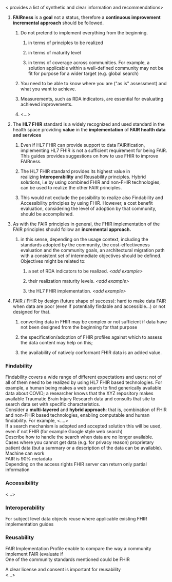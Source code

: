 \< provides a list of synthetic and clear information and
recommendations\>

1.  **FAIRness** is a **goal** not a status, therefore a **continuous
    improvement incremental approach** should be followed.
    
    1.  Do not pretend to implement everything from the beginning.
        
        1.  in terms of principles to be realized
        
        2.  in terms of maturity level
        
        3.  in terms of coverage across communities. For example, a
            solution applicable within a well-defined community may not
            be fit for purpose for a wider target (e.g. global search)
    
    2.  You need to be able to know where you are ("as is" assessment)
        and what you want to achieve.
    
    3.  Measurements, such as RDA indicators, are essential for
        evaluating achieved improvements.
    
    4.  \<…\>

2.  The **HL7 FHIR** standard is a widely recognized and used standard
    in the health space providing **value** in
    the **implementation** of **FAIR health data and services**
    
    1.  Even if HL7 FHIR can provide support to data FAIRification,
        implementing HL7 FHIR is not a sufficient requirement for being
        FAIR. This guides provides suggestions on how to use FHIR to
        improve FAIRness.
    
    2.  The HL7 FHIR standard provides its highest value in
        realizing **Interoperability** and Reusability principles.
        Hybrid solutions, i.e by using combined FHIR and non-FHIR
        technologies, can be used to realize the other FAIR principles.
    
    3.  This would not exclude the possibility to realize also
        Findability and Accessibility principles by using FHIR. However,
        a cost benefit evaluation, considering the level of adoption by
        that community, should be accomplished.

3.  As with the FAIR principles in general, the FHIR implementation of
    the FAIR principles should follow an **incremental approach.**
    
    1.  in this sense, depending on the usage context, including the
        standards adopted by the community, the cost-effectiveness
        evaluation and the community goals, an architectural migration
        path with a consistent set of intermediate objectives should be
        defined. Objectives might be related to:
        
        1.  a set of RDA indicators to be realized. *\<add example\>*
        
        2.  their realization maturity levels. *\<add example\>*
        
        3.  the HL7 FHIR implementation. *\<add example\>*

4.  FAIR / FHIR by design (future shape of success): hard to make data
    FAIR when data are poor (even if potentially findable and
    accessible...) or not designed for that.
    
    1.  converting data in FHIR may be complex or not sufficient if data
        have not been designed from the beginning for that purpose
    
    2.  the specification/adoption of FHIR profiles against which to
        assess the data content may help on this;
    
    3.  the availability of natively conformant FHIR data is an added
        value.

### Findability

Findability covers a wide range of different expectations and users: not
of all of them need to be realized by using HL7 FHIR based technologies.
For example, a human being makes a web search to find generically
available data about COVID; a researcher knows that the XYZ repository
makes available Traumatic Brain Injury Research data and consults that
site to search data set with specific characteristics.  
Consider a **multi-layered** and **hybrid approach**: that is,
combination of FHIR and non-FHIR based technologies, enabling computable
and human findability. For example, \<….\>  
If a search mechanism is adopted and accepted solution this will be
used, even if not FHIR (for example Google style web search)  
Describe how to handle the search when data are no longer available.  
Cases where you cannot get data (e.g. for privacy reason) proprietary
patient data (but a summary or a description of the data can be
available). Machine can work  
FAIR is 90% metadata  
Depending on the access rights FHIR server can return only partial
information

### Accessibility

\<…\>

### Interoperability

For subject level data objects reuse where applicable existing FHIR
implementation guides

### Reusability

FAIR Implementation Profile enable to compare the way a community
implement FAIR (evaluate if  
One of the community standards mentioned could be FHIR

A clear license and consent is important for reusability    
\<…\>
